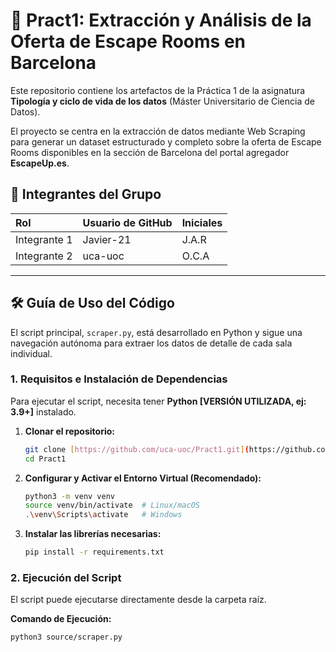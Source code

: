 # 💾 Pract1: Extracción y Análisis de la Oferta de Escape Rooms en Barcelona

Este repositorio contiene los artefactos de la Práctica 1 de la asignatura **Tipología y ciclo de vida de los datos** (Máster Universitario de Ciencia de Datos).

El proyecto se centra en la extracción de datos mediante Web Scraping para generar un dataset estructurado y completo sobre la oferta de Escape Rooms disponibles en la sección de Barcelona del portal agregador **EscapeUp.es**.

## 👥 Integrantes del Grupo

| Rol | Usuario de GitHub | Iniciales |
| :--- | :--- | :--- |
| Integrante 1 | Javier-21 | J.A.R |
| Integrante 2 | uca-uoc | O.C.A |

---

## 🛠️ Guía de Uso del Código

El script principal, `scraper.py`, está desarrollado en Python y sigue una navegación autónoma para extraer los datos de detalle de cada sala individual.

### 1. Requisitos e Instalación de Dependencias

Para ejecutar el script, necesita tener **Python [VERSIÓN UTILIZADA, ej: 3.9+]** instalado.

1.  **Clonar el repositorio:**
    ```bash
    git clone [https://github.com/uca-uoc/Pract1.git](https://github.com/uca-uoc/Pract1.git)
    cd Pract1
    ```
2.  **Configurar y Activar el Entorno Virtual (Recomendado):**
    ```bash
    python3 -m venv venv
    source venv/bin/activate  # Linux/macOS
    .\venv\Scripts\activate   # Windows
    ```
3.  **Instalar las librerías necesarias:**
    ```bash
    pip install -r requirements.txt
    ```

### 2. Ejecución del Script

El script puede ejecutarse directamente desde la carpeta raíz.

**Comando de Ejecución:**

```bash
python3 source/scraper.py
```
